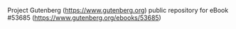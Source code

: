 Project Gutenberg (https://www.gutenberg.org) public repository for
eBook #53685 (https://www.gutenberg.org/ebooks/53685)
